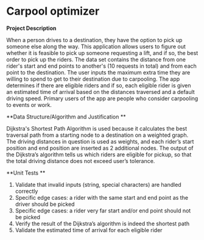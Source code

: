 # Carpool optimizer

**Project Description**

When a person drives to a destination, they have the option to pick up someone else
along the way. This application allows users to figure out whether it is feasible to pick up
someone requesting a lift, and if so, the best order to pick up the riders. The data set contains
the distance from one rider's start and end points to another's (10 requests in total) and from
each point to the destination. The user inputs the maximum extra time they are willing to
spend to get to their destination due to carpooling. The app determines if there are eligible
riders and if so, each eligible rider is given an estimated time of arrival based on the
distances traversed and a default driving speed. Primary users of the app are people who
consider carpooling to events or work.



**Data Structure/Algorithm and Justification **

Dijkstra's Shortest Path Algorithm is used because it calculates the best traversal path
from a starting node to a destination on a weighted graph. The driving distances in question
is used as weights, and each rider’s start position and end position are inserted as 2
additional nodes. The output of the Dijkstra’s algorithm tells us which riders are eligible
for pickup, so that the total driving distance does not exceed user’s tolerance.


**Unit Tests **

1. Validate that invalid inputs (string, special characters) are handled correctly
2. Specific edge cases: a rider with the same start and end point as the driver should be
picked
3. Specific edge cases: a rider very far start and/or end point should not be picked
4. Verify the result of the Dijkstra’s algorithm is indeed the shortest path
5. Validate the estimated time of arrival for each eligible rider